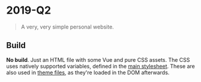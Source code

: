 # 2019-Q2
> A very, very simple personal website.

## Build
**No build**. Just an HTML file with some Vue and pure CSS assets. 
The CSS uses natively supported variables, defined in the [main stylesheet](assets/style.css). 
These are also used in [theme files](assets/theme-light.css), as they're loaded in the DOM afterwards.
